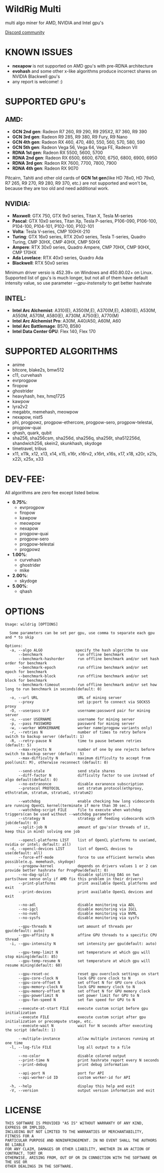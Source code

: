 # WildRig Multi
multi algo miner for AMD, NVIDIA and Intel gpu's

[Discord community](https://discord.gg/ZGDaQ6edXb)

# KNOWN ISSUES
- **nexapow** is not supported on AMD gpu's with pre-RDNA architecture
- **evohash** and some other x-like algorithms produce incorrect shares on NVIDIA Blackwell gpu's
- any report is welcome! :)

# SUPPORTED GPU's
## AMD:
- **GCN 2nd gen**: Radeon R7 260, R9 290, R9 295X2, R7 360, R9 390
- **GCN 3rd gen**: Radeon R9 285, R9 380, R9 Fury, R9 Nano
- **GCN 4th gen**: Radeon RX 460, 470, 480, 550, 560, 570, 580, 590
- **GCN 5th gen**: Radeon Vega 56, Vega 64, Vega FE, Radeon VII
- **RDNA 1st gen**: Radeon RX 5500, 5600, 5700
- **RDNA 2nd gen**: Radeon RX 6500, 6600, 6700, 6750, 6800, 6900, 6950
- **RDNA 3rd gen**: Radeon RX 7600, 7700, 7800, 7900
- **RDNA 4th gen**: Radeon RX 9070

Pitcairn, Tahiti and other old cards of **GCN 1st gen**(like HD 78x0, HD 79x0, R7 265, R9 270, R9 280, R9 370, etc.) are not supported and won't be, because they are too old and need additional work.

## NVIDIA:
- **Maxwell**: GTX 750, GTX 9x0 series, Titan X, Tesla M-series
- **Pascal**: GTX 10x0 series, Titan Xp, Tesla P-series, P106-090, P106-100, P104-100, P104-101, P102-100, P102-101
- **Volta**: Tesla V-series, CMP 100HX-210
- **Turing**: GTX 16x0 series, RTX 20x0 series, Tesla T-series, Quadro Turing, CMP 30HX, CMP 40HX, CMP 50HX
- **Ampere**: RTX 30x0 series, Quadro Ampere, CMP 70HX, CMP 90HX, CMP 170HX
- **Ada Lovelace**: RTX 40x0 series, Quadro Ada
- **Blackwell**: RTX 50x0 series

Minimum driver versio is 452.39+ on Windows and 450.80.02+ on Linux. Supported list of gpu's is much longer, but not all of them have default intensity value, so use parameter *--gpu-instensity* to get better hashrate

## INTEL:
- **Intel Arc Alchemist**: A310(E), A350(M,E), A370(M,E), A380(E), A530M, A550M, A570M, A580(E), A730M, A750(E), A770(M)
- **Intel Arc Alchemist Pro**: A30M, A40/A50, A60M, A60
- **Intel Arc Battlemage**: B570, B580
- **Intel Data Center GPU**: Flex 140, Flex 170

# SUPPORTED ALGORITHMS
- anime
- bitcore, blake2s, bmw512
- c11, curvehash
- evrprogpow
- firopow
- ghostrider
- heavyhash, hex, hmq1725
- kawpow
- lyra2v2
- megabtx, memehash, meowpow
- nexapow, nist5
- phi, progpowz, progpow-ethercore, progpow-sero, progpow-telestai, progpow-quai
- qhash, quark, qubit
- sha256, sha256csm, sha256d, sha256q, sha256t, sha512256d, shandwich256, skein2, skunkhash, skydoge
- timetravel, tribus
- x11, x11k, x12, x13, x14, x15, x16r, x16rv2, x16rt, x16s, x17, x18, x20r, x21s, x22i, x25x, x33

# DEV-FEE:

All algorithms are zero fee except listed below.

- **0.75%**:
  - evrprogpow
  - firopow
  - kawpow
  - meowpow
  - nexapow
  - progpow-quai
  - progpow-sero
  - progpow-telestai
  - progpowz
- **1.00%**:
  - curvehash
  - ghostrider
  - mike
- **2.00%**:
  - skydoge
- **5.00%**:
  - qhash

# OPTIONS
```
Usage: wildrig [OPTIONS]

  Some parameters can be set per gpu, use comma to separate each gpu and * to skip

Options:
  -a, --algo ALGO               specify the hash algorithm to use
      --benchmark                run offline benchmark
      --benchmark-hashorder      run offline benchmark and/or set hash order for benchmark
      --benchmark-epoch          run offline benchmark and/or set epoch for benchmark
      --benchmark-block          run offline benchmark and/or set block for benchmark
      --benchmark-timeout        run offline benchmark and/or set how long to run benchmark in seconds(default: 0)

  -o, --url URL                  URL of mining server
      --proxy                    set ip:port to connect via SOCKS5 proxy
  -O, --userpass U:P             username:password pair for mining server
  -u, --user USERNAME            username for mining server
  -p, --pass PASSWORD            password for mining server
  -w, --worker WORKERNAME        worker name(progpow variants only)
  -r, --retries N                number of times to retry before switch to backup server (default: 1)
  -R, --retry-pause N            time to pause between retries (default: 5)
      --max-rejects N            number of one by one rejects before switch to backup server (default: 5)
      --max-difficulty N         maximum difficulty to accept from pool(unit: M), otherwise reconnect (default: 0)

      --send-stale               send stale shares
      --diff-factor N            difficulty factor to use instead of algo default(default: 0)
      --no-extranonce            disable exranonce subscription
      --protocol PROTOCOL        set stratum protocol(ethproxy, ethstratum, stratum, stratum1, stratum2)

      --watchdog                 enable checking how long videocards are running OpenCL kernel(terminate if more than 30 sec.)
      --watchdog-script FILE     file to execute when watchdog triggers(can be used without --watchdog parameter)
      --strategy N               strategy of feeding videocards with job(default: 0)
      --split-job N              amount of gpu's(or threads of it, keep this in mind) solving one job

      --opencl-platforms LIST    list of OpenCL platforms to use(amd, nvidia or intel; default: all)
  -d, --opencl-devices LIST      list of OpenCL devices to use(default: all)
      --force-eff-mode           force to use efficient kernels when possible(e.g. memehash, skydoge)
      --progpow-kernel           depends on drivers values 1 or 2 can provide better hashrate for ProgPow(default: 0)
      --no-dag-split             disable splitting DAG on two parts(have sense only if AMD fix this problem in their drivers)
      --print-platforms          print available OpenCL platforms and exit
      --print-devices            print available OpenCL devices and exit

      --no-adl                   disable monitoring via ADL
      --no-igcl                  disable monitoring via IGCL
      --no-nvml                  disable monitoring via NVML
      --no-sysfs                 disable monitoring via sysfs

      --gpu-threads N            set amount of threads per gpu(default: auto)
      --gpu-affinity N           affine GPU threads to a specific CPU thread
  -i, --gpu-intensity N          set intensity per gpu(default: auto)

      --gpu-temp-limit N         set temperature at which gpu will stop mining(default: 85)
      --gpu-temp-resume N        set temperature at which gpu will resume mining(default: 60)

      --gpu-reset-oc             reset gpu overclock settings on start
      --gpu-core-clock N         lock GPU core clock to N
      --gpu-core-offset N        set offset N for GPU core clock
      --gpu-memory-clock N       lock GPU memory clock to N
      --gpu-memory-offset N      set offset N for GPU memory clock
      --gpu-powerlimit N         set power limit for GPU to N
      --gpu-fan-speed N          set fan speed for GPU to N

      --execute-at-start FILE    execute custom script before gpu initialization
      --execute FILE             execute custom script after gpu initialization or precompute stage, etc.
      --execute-wait N           wait for N seconds after executing the script (default: 1)

      --multiple-instance        allow multiple instances running at one time
  -l, --log-file FILE            log all output to a file

      --no-color                 disable colored output
      --print-time N             print hashrate report every N seconds
      --print-debug              print debug information

      --api-port N               port for API
      --api-worker-id ID         custom worker-id for API

  -h, --help                     display this help and exit
  -V, --version                  output version information and exit
```

# LICENSE
```
THIS SOFTWARE IS PROVIDED "AS IS" WITHOUT WARRANTY OF ANY KIND, EXPRESS OR IMPLIED,
INCLUDING BUT NOT LIMITED TO THE WARRANTIES OF MERCHANTABILITY, FITNESS FOR A
PARTICULAR PURPOSE AND NONINFRINGEMENT. IN NO EVENT SHALL THE AUTHORS BE LIABLE
FOR ANY CLAIM, DAMAGES OR OTHER LIABILITY, WHETHER IN AN ACTION OF CONTRACT, TORT OR
OTHERWISE, ARISING FROM, OUT OF OR IN CONNECTION WITH THE SOFTWARE OR THE USE OR
OTHER DEALINGS IN THE SOFTWARE.
```
